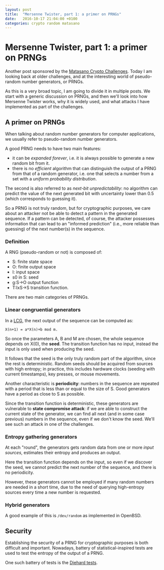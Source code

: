 ```yaml
---
layout: post
title:  "Mersenne Twister, part 1: a primer on PRNGs"
date:   2016-10-17 21:04:00 +0100
categories: crypto random matasano 
---
```


# Mersenne Twister, part 1: a primer on PRNGs

Another post sponsored by the [Matasano Crypto Challenges](https://cryptopals.com). Today I am looking back at older challenges, and at the interesting world of pseudo-random number generators, or PRNGs.

As this is a very broad topic, I am going to divide it in multiple posts. We start with a generic discussion on PRNGs, and then we'll look into how Mersenne Twister works, why it is widely used, and what attacks I have implemented as part of the challenges.

## A primer on PRNGs
When talking about random number generators for computer applications, we usually refer to pseudo-random number generators.

A good PRNG needs to have two main features:
- it can be _expanded forever_, i.e. it is always possible to generate a new random bit from it.
- there is no _efficient_ algorithm that can distinguish the output of a PRNG from that of a random generator, i.e. one that selects a number from a set with a _uniform probability distribution_.

The second is also referred to as _next-bit unpredictability_: no algorithm can predict the value of the next generated bit with uncertainty lower than 0.5 (which corresponds to guessing it).

So a PRNG is not truly random, but for cryptographic purposes, we care about an attacker not be able to detect a pattern in the generated sequence. If a pattern can be detected, of course, the attacker possesses information that can lead to an "informed prediction" (i.e., more reliable than guessing) of the next number(s) in the sequence.

### Definition

A RNG (pseudo-random or not) is composed of:
- S: finite state space
- O: finite output space
- I: input space
- s0 in S: seed
- g:S->O output function
- T:IxS->S transition function.

There are two main categories of PRNGs.

### Linear congruential generators

In a [LCG](https://en.wikipedia.org/wiki/Linear_congruential_generator), the next output of the sequence can be computed as:

```
X(n+1) = a*X(n)+b mod m.
```

So once the parameters A, B and M are chosen, the whole sequence depends on X(0), the **seed**. The transition function has no input, instead the input is only used when producing the seed.

It follows that the seed is the only truly random part of the algorithm, since the rest is deterministic. Random seeds should be acquired from sources with high entropy; in practice, this includes hardware clocks (seeding with current timestamps), key presses, or mouse movements.

Another characteristic is **periodicity**: numbers in the sequence are repeated with a period that is less than or equal to the size of S. Good generators have a period as close to S as possible.

Since the transition function is deterministic, these generators are vulnerable to **state compromise attack**: if we are able to construct the current state of the generator, we can find all next (and in some case previous) numbers in the sequence, even if we don't know the seed. We'll see such an attack in one of the challenges.

### Entropy gathering generators
At each "round", the generators gets random data from one or more *input sources*, estimates their entropy and produces an output.

Here the transition function depends on the input, so even if we discover the seed, we cannot predict the next number of the sequence, and there is no periodicity.

However, these generators cannot be employed if many random numbers are needed in a short time, due to the need of querying high-entropy sources every time a new number is requested.

### Hybrid generators
A good example of this is ```/dev/random``` as implemented in OpenBSD.

## Security
Establishing the security of a PRNG for cryptographic purposes is both difficult and important. Nowadays, battery of statistical-inspired tests are used to test the entropy of the output of a PRNG.

One such battery of tests is the [Diehard tests](https://en.wikipedia.org/wiki/Diehard_tests).
